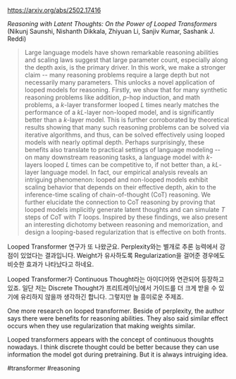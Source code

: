 https://arxiv.org/abs/2502.17416

*Reasoning with Latent Thoughts: On the Power of Looped Transformers* (Nikunj Saunshi, Nishanth Dikkala, Zhiyuan Li, Sanjiv Kumar, Sashank J. Reddi)

> Large language models have shown remarkable reasoning abilities and scaling laws suggest that large parameter count, especially along the depth axis, is the primary driver. In this work, we make a stronger claim -- many reasoning problems require a large depth but not necessarily many parameters. This unlocks a novel application of looped models for reasoning. Firstly, we show that for many synthetic reasoning problems like addition, $p$-hop induction, and math problems, a $k$-layer transformer looped $L$ times nearly matches the performance of a $kL$-layer non-looped model, and is significantly better than a $k$-layer model. This is further corroborated by theoretical results showing that many such reasoning problems can be solved via iterative algorithms, and thus, can be solved effectively using looped models with nearly optimal depth. Perhaps surprisingly, these benefits also translate to practical settings of language modeling -- on many downstream reasoning tasks, a language model with $k$-layers looped $L$ times can be competitive to, if not better than, a $kL$-layer language model. In fact, our empirical analysis reveals an intriguing phenomenon: looped and non-looped models exhibit scaling behavior that depends on their effective depth, akin to the inference-time scaling of chain-of-thought (CoT) reasoning. We further elucidate the connection to CoT reasoning by proving that looped models implicitly generate latent thoughts and can simulate $T$ steps of CoT with $T$ loops. Inspired by these findings, we also present an interesting dichotomy between reasoning and memorization, and design a looping-based regularization that is effective on both fronts.

Looped Transformer 연구가 또 나왔군요. Perplexity와는 별개로 추론 능력에서 강점이 있었다는 결과입니다. Weight가 유사하도록 Regularization을 걸어준 경우에도 비슷한 효과가 나타났다고 하네요.

Looped Transformer가 Continuous Thought라는 아이디어와 연관되어 등장하고 있죠. 일단 저는 Discrete Thought가 프리트레이닝에서 가이드를 더 크게 받을 수 있기에 유리하지 않을까 생각하긴 합니다. 그렇지만 늘 흥미로운 주제죠.

<english>
One more research on looped transformer. Beside of perplexity, the author says there were benefits for reasoning abilities. They also said similar effect occurs when they use regularization that making weights similar.

Looped transformers appears with the concept of continuous thoughts nowadays. I think discrete thought could be better because they can use information the model got during pretraining. But it is always intruiging idea.
</english>

#transformer #reasoning 